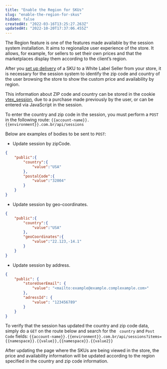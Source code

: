 ```yaml
---
title: "Enable the Region for SKUs"
slug: "enable-the-region-for-skus"
hidden: false
createdAt: "2022-03-16T13:25:27.263Z"
updatedAt: "2022-10-20T17:37:06.455Z"
---
```

The Region feature is one of the features made available by the session system installation. It aims to regionalize user experience of the store. It allows, for example, for sellers to set their own prices and that the marketplaces display them according to the client’s region.

After you [set up delivery](https://help.vtex.com/en/tutorial/setting-up-price-and-availability-of-skus-by-region--12ne58BmvYsYuGsimmugoc#setting-up-delivery-in-franchise-accountseller-white-label) of a SKU to a White Label Seller from your store, it is necessary for the session system to identify the zip code and country of the user browsing the store to show the custom price and availability by region.

This information about ZIP code and country can be stored in the cookie [vtex_session](https://help.vtex.com/en/tutorial/setting-up-price-and-availability-of-skus-by-region--12ne58BmvYsYuGsimmugoc), due to a purchase made previously by the user, or can be entered via JavaScript in the session.

To enter the country and zip code in the session, you must perform a `POST` in the following route:
`{{account-name}}.{{environment}}.com.br/api/sessions`

Below are examples of bodies to be sent to `POST`:

- Update session by zipCode.

```json
{
	"public":{
		"country":{
			"value":"USA"
		},
		"postalCode":{
			"value":"32004"
		}
	}
}
```

- Update session by geo-coordinates.

```json
{
	"public":{
		"country":{
			"value":"USA"
		},
		"geoCoordinates":{
			"value":"22.123,-14.1"
		}
	}
}
```

- Update session by address.

```Json
{
    "public": {
        "storeUserEmail": {
            "value": "<mailto:example@example.complexample.com>"
        },
        "adressId": {
            "value": "123456789"
        }
    }
}
```

To verify that the session has updated the country and zip code data, simply do a `GET` on the route below and search for the ` country` and `Post Code` fields:
`{{account-name}}.{{environment}}.com.br/api/sessions?items={{namespace}}.{{value}},{{namespace}}.{{value2}}`

After updating the page where the SKUs are being viewed in the store, the price and availability information will be updated according to the region specified in the country and zip code information.
